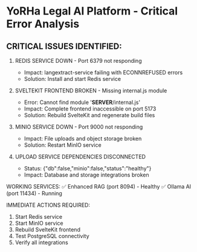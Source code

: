 # YoRHa Legal AI Platform - Critical Error Analysis

## CRITICAL ISSUES IDENTIFIED:

1. REDIS SERVICE DOWN - Port 6379 not responding
   - Impact: langextract-service failing with ECONNREFUSED errors
   - Solution: Install and start Redis service

2. SVELTEKIT FRONTEND BROKEN - Missing internal.js module
   - Error: Cannot find module '__SERVER__/internal.js'
   - Impact: Complete frontend inaccessible on port 5173
   - Solution: Rebuild SvelteKit and regenerate build files

3. MINIO SERVICE DOWN - Port 9000 not responding
   - Impact: File uploads and object storage broken
   - Solution: Restart MinIO service

4. UPLOAD SERVICE DEPENDENCIES DISCONNECTED
   - Status: {"db":false,"minio":false,"status":"healthy"}
   - Impact: Database and storage integrations broken

WORKING SERVICES:
✅ Enhanced RAG (port 8094) - Healthy
✅ Ollama AI (port 11434) - Running

IMMEDIATE ACTIONS REQUIRED:
1. Start Redis service
2. Start MinIO service  
3. Rebuild SvelteKit frontend
4. Test PostgreSQL connectivity
5. Verify all integrations

